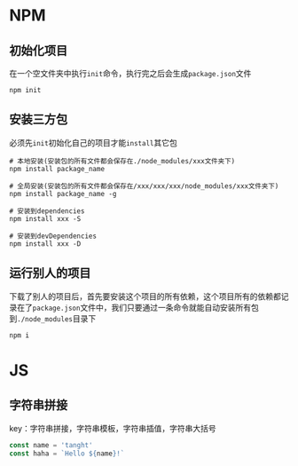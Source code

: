 # NPM

## 初始化项目

在一个空文件夹中执行`init`命令，执行完之后会生成`package.json`文件

```shell
npm init
```

## 安装三方包

必须先`init`初始化自己的项目才能`install`其它包

```shell
# 本地安装(安装包的所有文件都会保存在./node_modules/xxx文件夹下)
npm install package_name

# 全局安装(安装包的所有文件都会保存在/xxx/xxx/xxx/node_modules/xxx文件夹下)
npm install package_name -g

# 安装到dependencies
npm install xxx -S

# 安装到devDependencies
npm install xxx -D
```

## 运行别人的项目

下载了别人的项目后，首先要安装这个项目的所有依赖，这个项目所有的依赖都记录在了`package.json`文件中，我们只要通过一条命令就能自动安装所有包到`./node_modules`目录下

```shell
npm i
```

# JS

## 字符串拼接

key：字符串拼接，字符串模板，字符串插值，字符串大括号

```javascript
const name = 'tanght'
const haha = `Hello ${name}!`
```

